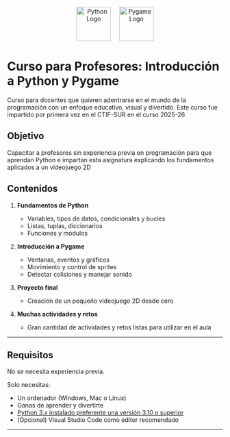 <p align="center">
  <img src="https://www.python.org/static/community_logos/python-logo.png" alt="Python Logo" height="80">
  &nbsp;&nbsp;&nbsp;
  <img src="https://www.pygame.org/ftp/pygame-head-party.png" alt="Pygame Logo" height="80">
</p>

# Curso para Profesores: Introducción a Python y Pygame

Curso para docentes que quieren adentrarse en el mundo de la programación con un enfoque educativo, visual y divertido.
Este curso fue impartido por primera vez en el CTIF-SUR en el curso 2025-26

## Objetivo

Capacitar a profesores sin experiencia previa en programación para que aprendan Python e impartan esta asignatura explicando los
fundamentos aplicados a un videojuego 2D

## Contenidos

1. **Fundamentos de Python**

   - Variables, tipos de datos, condicionales y bucles
   - Listas, tuplas, diccionarios
   - Funciones y módulos

2. **Introducción a Pygame**

   - Ventanas, eventos y gráficos
   - Movimiento y control de sprites
   - Detectar colisiones y manejar sonido

3. **Proyecto final**

   - Creación de un pequeño videojuego 2D desde cero

4. **Muchas actividades y retos**
   - Gran cantidad de actividades y retos listas para utilizar en el aula

---

## Requisitos

No se necesita experiencia previa.

Solo necesitas:

- Un ordenador (Windows, Mac o Linux)
- Ganas de aprender y divertirte
- [Python 3.x instalado preferente una versión 3.10 o superior](https://www.python.org/downloads/)
- (Opcional) Visual Studio Code como editor recomendado

---
